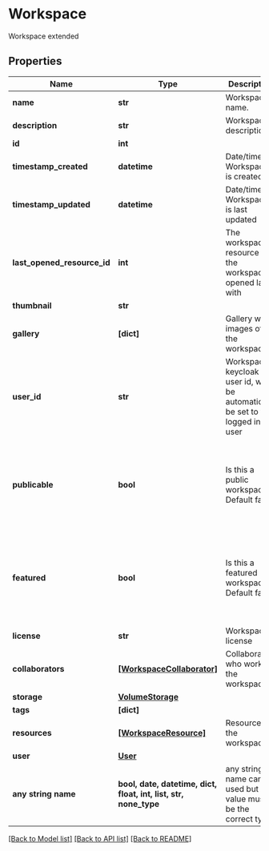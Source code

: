 # Workspace

Workspace extended

## Properties
Name | Type | Description | Notes
------------ | ------------- | ------------- | -------------
**name** | **str** | Workspace name. | 
**description** | **str** | Workspace description. | 
**id** | **int** |  | [optional] 
**timestamp_created** | **datetime** | Date/time the Workspace is created | [optional] 
**timestamp_updated** | **datetime** | Date/time the Workspace is last updated | [optional] 
**last_opened_resource_id** | **int** | The workspace resource id the workspace is opened last with | [optional] 
**thumbnail** | **str** |  | [optional] 
**gallery** | **[dict]** | Gallery with images of the workspace | [optional] 
**user_id** | **str** | Workspace keycloak user id, will be automatically be set to the logged in user | [optional] 
**publicable** | **bool** | Is this a public workspace? Default false | [optional]  if omitted the server will use the default value of False
**featured** | **bool** | Is this a featured workspace? Default false | [optional]  if omitted the server will use the default value of False
**license** | **str** | Workspace license | [optional] 
**collaborators** | [**[WorkspaceCollaborator]**](WorkspaceCollaborator.md) | Collaborators who work on the workspace | [optional] 
**storage** | [**VolumeStorage**](VolumeStorage.md) |  | [optional] 
**tags** | **[dict]** |  | [optional] 
**resources** | [**[WorkspaceResource]**](WorkspaceResource.md) | Resources of the workspace | [optional] 
**user** | [**User**](User.md) |  | [optional] 
**any string name** | **bool, date, datetime, dict, float, int, list, str, none_type** | any string name can be used but the value must be the correct type | [optional]

[[Back to Model list]](../README.md#documentation-for-models) [[Back to API list]](../README.md#documentation-for-api-endpoints) [[Back to README]](../README.md)


